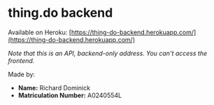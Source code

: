 <!-- # README

This README would normally document whatever steps are necessary to get the
application up and running.

Things you may want to cover:

* Ruby version

* System dependencies

* Configuration

* Database creation

* Database initialization

* How to run the test suite

* Services (job queues, cache servers, search engines, etc.)

* Deployment instructions

* ... -->

# thing.do backend

Available on Heroku: [https://thing-do-backend.herokuapp.com/](https://thing-do-backend.herokuapp.com/)

*Note that this is an API, backend-only address. You can't access the frontend.*

Made by:

* **Name:** Richard Dominick
* **Matriculation Number:** A0240554L

